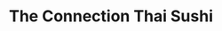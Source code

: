 ---
layout: place
title: "The Connection Thai Sushi"
permalink: /nevada/henderson/the-connection-thai-sushi.html
stateAbbr: NV
stateName: Nevada
cityName: Henderson
seo:
  name: "The Connection Thai Sushi"
  type: Restaurant
  links: http://theconnectionthaisushi.net/
description: "The Connection Thai Sushi serves delicious sushi in Henderson, Nevada. Try fresh Japanese dishes for a great dining experience. "
place_id: ChIJ8y2fQ_TRyIAR7d89bGf2jjw
photos:
  - name: >-
      places/ChIJ8y2fQ_TRyIAR7d89bGf2jjw/photos/AeeoHcK6dptBZQZadLwlaipSNPJIHMvNoH6SGabcEqT5IeME8UiqRAZCGiEryPKg3LciP6CxZNG2ii70V_mxM3O71p0wVzPnaSDpsPnehK_3rxhd1d9iSN5_BWCe_B-pMTvMr5JkYd84X6e-AjIS0DQP6IffJx5znsSN6c_dawFPPDN-m9L6LGCHQRAA5UDnjQLbm1y0VFPC7MAiK3USe_Uf2fh3MineL9qlSIgsPJ4J84TtIOSo_qNx0EqqCD8Z1hBMgsfv59TatSjRht4n0t0ZLSYjsziTad-ra0eaBL2SKItPPg
    widthPx: 3024
    heightPx: 4032
    authorAttributions:
      - displayName: The Connection Thai Sushi
        uri: https://maps.google.com/maps/contrib/115336535608967455278
        photoUri: >-
          https://lh3.googleusercontent.com/a-/ALV-UjXcCEiApfbOgaZIRopZfRLwDFz5aLyIYz2BAMU9nLbzs7NOMGR3=s100-p-k-no-mo
    flagContentUri: >-
      https://www.google.com/local/imagery/report/?cb_client=maps_api_places.places_api&image_key=!1e10!2sAF1QipO_4N1UsESsoIlRbFlKc8Jsy5meF_kDp_FAIB-9&hl=en-US
    googleMapsUri: >-
      https://www.google.com/maps/place//data=!3m4!1e2!3m2!1sAF1QipO_4N1UsESsoIlRbFlKc8Jsy5meF_kDp_FAIB-9!2e10!4m2!3m1!1s0x80c8d1f4439f2df3:0x3c8ef6676c3ddfed
  - name: >-
      places/ChIJ8y2fQ_TRyIAR7d89bGf2jjw/photos/AeeoHcJjoxp51bGm-Cp78GS6MQYQzLcLo15dBf3nm2W4uJhdynt_SG9KS8tdd7oiy6aRDMfmhtCDuXT9c4G4s1nn077_ZHoTXsJl_gGUo8UkuVz4Dm-ip4A2vsL2YhYLNDEPSRPs9wSgIuhYdk2ZnlzgewiHCXGd3CbSJNBrlvTwaCMHyKyjh8SV34vig2KWc1z9EQ02HBx16H3bi2NyyO4z8LueLbxXcaBu3JB5Y0Xl4lZDF6ZPPdv2z-SXC5NaqDgnMeYni54ZN3NqbK61ptxUUd5fVsDQVe6xdCwUqEwrYEC9zQ
    widthPx: 4032
    heightPx: 2269
    authorAttributions:
      - displayName: The Connection Thai Sushi
        uri: https://maps.google.com/maps/contrib/115336535608967455278
        photoUri: >-
          https://lh3.googleusercontent.com/a-/ALV-UjXcCEiApfbOgaZIRopZfRLwDFz5aLyIYz2BAMU9nLbzs7NOMGR3=s100-p-k-no-mo
    flagContentUri: >-
      https://www.google.com/local/imagery/report/?cb_client=maps_api_places.places_api&image_key=!1e10!2sAF1QipPiAUPoiifAVkCMRMemIQ2dG8zXpsV-MDxmV7ew&hl=en-US
    googleMapsUri: >-
      https://www.google.com/maps/place//data=!3m4!1e2!3m2!1sAF1QipPiAUPoiifAVkCMRMemIQ2dG8zXpsV-MDxmV7ew!2e10!4m2!3m1!1s0x80c8d1f4439f2df3:0x3c8ef6676c3ddfed
  - name: >-
      places/ChIJ8y2fQ_TRyIAR7d89bGf2jjw/photos/AeeoHcKq3RqNTnVDzha5Ro7LuKhcDPAnARS5zUVWYUjBFToZe7cb61vq961vasn81oon2Hj5tlfNAcsBbF5Nyk96IHvYXrYVkHoHA2wSuB9yggnE4DZVmecpX2MJSIlwZnqcr8FXKev_5DqbmUHYSHe__P330DGygvfEh0tkMx4PnYiRU1Fz5g2Cx35PaOQdJIy8vXhroIEpDZSUnGZEVrAo2HWoTC5GdkHpo9FKj70ki6s0vWp4PNnvpx-mL41fCmDxgUiCAjzzqMNfH1yfOQ0lAHgrLteEhm7YRj0E8jpG301LWbDP5ZAtL4guPSjno-oOE1pyq0TarCZWSNYjVcFs8NKE60r9QmC-UxQqThTZIosNI1Nvuucc6XP56Tq2hIAeJSXi2-266pkOx7hm6PoRpcBsyhUFCS10Q7sLT2AL_xVPAv28uqBK9BWE6Zmz9Q
    widthPx: 3000
    heightPx: 4000
    authorAttributions:
      - displayName: Juan Velez
        uri: https://maps.google.com/maps/contrib/105487686751479520356
        photoUri: >-
          https://lh3.googleusercontent.com/a-/ALV-UjURmS5A8zmgaFK2PIsc0bNs7870mplGC4xy0FF_ON6TfqwJHe9W=s100-p-k-no-mo
    flagContentUri: >-
      https://www.google.com/local/imagery/report/?cb_client=maps_api_places.places_api&image_key=!1e10!2sCIABIhADycKzCRwc5mfXAJYAAq0b&hl=en-US
    googleMapsUri: >-
      https://www.google.com/maps/place//data=!3m4!1e2!3m2!1sCIABIhADycKzCRwc5mfXAJYAAq0b!2e10!4m2!3m1!1s0x80c8d1f4439f2df3:0x3c8ef6676c3ddfed
  - name: >-
      places/ChIJ8y2fQ_TRyIAR7d89bGf2jjw/photos/AeeoHcLJwbHZtrcVPS01KfdG0z6koj_6ioBRceIVdVmO9sNTaF7OkdufYpSDtRpn0ybgK7Wt1KCi5BeBdbB8O9428TgCP_qXaKOYhyRdkSjwfvZkndlgdJxYEL4Neiog46O1s4K60yxdSK22h0DIt1YjauBGDNXVAnT7F3_bNJbtK2vC1sJteL-kW2Mr90mqU6eEZyWI8eZyuiHGQdgauZa9UcNm1ZupAoVLz6weyInz2CeSF9tXC0e_Q0gM0cxuSq2IE7sspFa9MwCppnjwy4rFXSeGxEz0joMNxO90btbVYV8Xh_fGUi8ckfPPebOoh5pgfYy8bgyNZrSlviL7TP9c-TPGoIQ8aznfVF5uow9T_vfspE_i25A6vT0aMhw_93sYPS9z3oGkj2nZA_ZspKeQ0agzstgu1mpglt8jSSbMERtPIhM
    widthPx: 4032
    heightPx: 3024
    authorAttributions:
      - displayName: Phithak Mongkhonthanasap
        uri: https://maps.google.com/maps/contrib/101008940438156475805
        photoUri: >-
          https://lh3.googleusercontent.com/a/ACg8ocKmG9BZvvf1kgUtrtYKurzA4rNWycmYt-KOTbZ-3bN8LT7u=s100-p-k-no-mo
    flagContentUri: >-
      https://www.google.com/local/imagery/report/?cb_client=maps_api_places.places_api&image_key=!1e10!2sCIHM0ogKEICAgICW_In2yQE&hl=en-US
    googleMapsUri: >-
      https://www.google.com/maps/place//data=!3m4!1e2!3m2!1sCIHM0ogKEICAgICW_In2yQE!2e10!4m2!3m1!1s0x80c8d1f4439f2df3:0x3c8ef6676c3ddfed
  - name: >-
      places/ChIJ8y2fQ_TRyIAR7d89bGf2jjw/photos/AeeoHcI3bGigSCkq61ItIo8iJORRgUyBYcDE6pMyGrA89Q3a5F1pEhLepYJiaOiGJoTjcFoN9GP5SWvm03fDyN7zB4URWuGTZBjx--dKpkDMBg7yL-9DG3lAeoqk57bQqhdDhqKldosB9vkwxERnvCoJPgyQjkMuiw9toEgQvGSsyV9KuFTSt0xxZHsjCfQPFnK1bGH1efZJ7K5JXyG0CAvoYExjU6IOGAgIzL1OsWDNdfHUPf7khMkdFjvZHIDjPtckb1p715IQypYd9Kp2clmVZxss852CqNPBJdS_chVhW6iAoQ
    widthPx: 1478
    heightPx: 1108
    authorAttributions:
      - displayName: The Connection Thai Sushi
        uri: https://maps.google.com/maps/contrib/115336535608967455278
        photoUri: >-
          https://lh3.googleusercontent.com/a-/ALV-UjXcCEiApfbOgaZIRopZfRLwDFz5aLyIYz2BAMU9nLbzs7NOMGR3=s100-p-k-no-mo
    flagContentUri: >-
      https://www.google.com/local/imagery/report/?cb_client=maps_api_places.places_api&image_key=!1e10!2sAF1QipP4hnW_tDQ6yZwgZIfMDCzEZSfPb9f0yWaiZ--n&hl=en-US
    googleMapsUri: >-
      https://www.google.com/maps/place//data=!3m4!1e2!3m2!1sAF1QipP4hnW_tDQ6yZwgZIfMDCzEZSfPb9f0yWaiZ--n!2e10!4m2!3m1!1s0x80c8d1f4439f2df3:0x3c8ef6676c3ddfed
  - name: >-
      places/ChIJ8y2fQ_TRyIAR7d89bGf2jjw/photos/AeeoHcILNvWPACIyP_skJUfuOadIPY-bdQCC60q7An_vkbhaKm5GR2QYVHbEIP3R8zgkcdvzFYk0fnfKFa0wNK8WMYFbUK337-ndLKlLCpeo3ZRA3iruVpjDtDpRcDr8g1SUttEagut705nlaFjAG40KhLB50fG0WlL0tUPge8O1PQvGk4joDEH0gSBUxPOcaPSOxgxL3C14SnWiD1ZyEcHVP17OypIy8WoYUpZ_2mqNy_UZGgVS00YcDBNAmg-K8LP6tTEY73pGC-7W13nJPN4q4WTjsQGrMA3Mf2ZEEGK_SqrXUw
    widthPx: 960
    heightPx: 720
    authorAttributions:
      - displayName: The Connection Thai Sushi
        uri: https://maps.google.com/maps/contrib/115336535608967455278
        photoUri: >-
          https://lh3.googleusercontent.com/a-/ALV-UjXcCEiApfbOgaZIRopZfRLwDFz5aLyIYz2BAMU9nLbzs7NOMGR3=s100-p-k-no-mo
    flagContentUri: >-
      https://www.google.com/local/imagery/report/?cb_client=maps_api_places.places_api&image_key=!1e10!2sAF1QipMInnOR_9LT8Ub04W_OHf2yONxiZUfcj1RaiHoN&hl=en-US
    googleMapsUri: >-
      https://www.google.com/maps/place//data=!3m4!1e2!3m2!1sAF1QipMInnOR_9LT8Ub04W_OHf2yONxiZUfcj1RaiHoN!2e10!4m2!3m1!1s0x80c8d1f4439f2df3:0x3c8ef6676c3ddfed
  - name: >-
      places/ChIJ8y2fQ_TRyIAR7d89bGf2jjw/photos/AeeoHcKCt3N39uspJvOZOm97L0nwgfa3Kp-Tchax0doLaKsPJdx-j6LwZlQFu_DgLKrtw81x1cJbSN_SdQLQfKRZnNA1TiTAsZg16bTVRPEFTomvmNAuv4e-VhPhDb-MjuxDraKQBynxCX_vYOIbgL7BDg0BdyTqRAuCWogkOri9jrooBGCTWr1EYOAk7quEBF0vAL33j9m9QrWBg5F5Jg8NVrvIT2Sik4vwwdXoDXwVJDoWh7ad0NQNry93YiGOUhwcVv01VXk_vn1N8xKHrX239JQvvdmNA1RhXHANwHmx24_Hdg
    widthPx: 4032
    heightPx: 3024
    authorAttributions:
      - displayName: The Connection Thai Sushi
        uri: https://maps.google.com/maps/contrib/115336535608967455278
        photoUri: >-
          https://lh3.googleusercontent.com/a-/ALV-UjXcCEiApfbOgaZIRopZfRLwDFz5aLyIYz2BAMU9nLbzs7NOMGR3=s100-p-k-no-mo
    flagContentUri: >-
      https://www.google.com/local/imagery/report/?cb_client=maps_api_places.places_api&image_key=!1e10!2sAF1QipMg_zC1Q0C3LlZehzquGNF5QbNXOTOAInAm1HCN&hl=en-US
    googleMapsUri: >-
      https://www.google.com/maps/place//data=!3m4!1e2!3m2!1sAF1QipMg_zC1Q0C3LlZehzquGNF5QbNXOTOAInAm1HCN!2e10!4m2!3m1!1s0x80c8d1f4439f2df3:0x3c8ef6676c3ddfed
  - name: >-
      places/ChIJ8y2fQ_TRyIAR7d89bGf2jjw/photos/AeeoHcLV-5EJxN-ruEe7ttX8B9ZWYN2CGbA8YLil_eWa68_cK_HW-1RqRBNSwZ01B7cMywgTTz80vxILlwh9ZVI6ZeLCkVwP3qECKMT3tbq1flsz3A-gPHGFp7BBHmOYAobyjftgSy2yfvgH27sfiY5Sl00X_ExhFRvkOC_MLH78zzWJWZBV4CERD2lzPR_0t_q1g8ktjMDzpl6EVSjIAecy--WRiQyaDba1vz2UpKGQZx5qZ0Lxc0iCMj23Z8AhrukvSDhNyxTwih-2l5dYoIYZbF-XH0G36FmmzSXxOE70YvDIGg
    widthPx: 4032
    heightPx: 3024
    authorAttributions:
      - displayName: The Connection Thai Sushi
        uri: https://maps.google.com/maps/contrib/115336535608967455278
        photoUri: >-
          https://lh3.googleusercontent.com/a-/ALV-UjXcCEiApfbOgaZIRopZfRLwDFz5aLyIYz2BAMU9nLbzs7NOMGR3=s100-p-k-no-mo
    flagContentUri: >-
      https://www.google.com/local/imagery/report/?cb_client=maps_api_places.places_api&image_key=!1e10!2sAF1QipN0dyIRwS0B1clWzSDFPMoyBcobCJOT-C2yWK09&hl=en-US
    googleMapsUri: >-
      https://www.google.com/maps/place//data=!3m4!1e2!3m2!1sAF1QipN0dyIRwS0B1clWzSDFPMoyBcobCJOT-C2yWK09!2e10!4m2!3m1!1s0x80c8d1f4439f2df3:0x3c8ef6676c3ddfed
  - name: >-
      places/ChIJ8y2fQ_TRyIAR7d89bGf2jjw/photos/AeeoHcLnZR3CG8rHgTjx3s7XH73MWItMK9-pg48Yj7N00px1KiBZjjUY97oxbbz27k29MrSXDPGwxRDNpW8EbY1zOdO6p1M_bN9slswo-emsH3yaTPwrb0RC7w-dK0jZ685LyOnsa-c9QijQcIUEs0a7lYDRH34HzMA73GhCTCS6TSh-CxK1lfu5Lwp9348C7fvd41o8V7ZBAf6XbGNmaoBcAaMf9jhIYtPAD6yZZEYuDQwUH81V678IJhjUHkb0wJ2BnVVYsBP42k-CYVw8PtSOp2ia_Izr_jHeDzx-Ou3sL6iJ8A
    widthPx: 4032
    heightPx: 3024
    authorAttributions:
      - displayName: The Connection Thai Sushi
        uri: https://maps.google.com/maps/contrib/115336535608967455278
        photoUri: >-
          https://lh3.googleusercontent.com/a-/ALV-UjXcCEiApfbOgaZIRopZfRLwDFz5aLyIYz2BAMU9nLbzs7NOMGR3=s100-p-k-no-mo
    flagContentUri: >-
      https://www.google.com/local/imagery/report/?cb_client=maps_api_places.places_api&image_key=!1e10!2sAF1QipP6XaTIbTEl1rabLeErrI-yZtZgbZGsGCTewYUM&hl=en-US
    googleMapsUri: >-
      https://www.google.com/maps/place//data=!3m4!1e2!3m2!1sAF1QipP6XaTIbTEl1rabLeErrI-yZtZgbZGsGCTewYUM!2e10!4m2!3m1!1s0x80c8d1f4439f2df3:0x3c8ef6676c3ddfed
  - name: >-
      places/ChIJ8y2fQ_TRyIAR7d89bGf2jjw/photos/AeeoHcIjbdiSJDs5pn9LJX9B7wLzm6p43eoFW8vUFHdJtbZ9IuXq3D2ErTHGcJ5eMhMRBXmFjFEiZSvDichyfgnfGezVFJ_6kBret6EF0EoU68oHRMkm_mzOKI0B3XE3ZJiRVFtve76uzKhMNAk-fVinTSeHWbAvhcER1X0OyOnUfFIC8hcj1VCj38Pd5NvxQMVxpVMaE4d23DLWZxtgNs6IMcRSK4xmxw91JchtUpiwscMUW6RPB57Wh9Yn6vGpCm0kwC8w-SrLdgO5dPMhLQfwjXF0mNzZYaClucG4fA1_eeoRcg
    widthPx: 4032
    heightPx: 3024
    authorAttributions:
      - displayName: The Connection Thai Sushi
        uri: https://maps.google.com/maps/contrib/115336535608967455278
        photoUri: >-
          https://lh3.googleusercontent.com/a-/ALV-UjXcCEiApfbOgaZIRopZfRLwDFz5aLyIYz2BAMU9nLbzs7NOMGR3=s100-p-k-no-mo
    flagContentUri: >-
      https://www.google.com/local/imagery/report/?cb_client=maps_api_places.places_api&image_key=!1e10!2sAF1QipPEBVgpK8hd1YnD8t4-EwkUKXmsYTkznBcahEc6&hl=en-US
    googleMapsUri: >-
      https://www.google.com/maps/place//data=!3m4!1e2!3m2!1sAF1QipPEBVgpK8hd1YnD8t4-EwkUKXmsYTkznBcahEc6!2e10!4m2!3m1!1s0x80c8d1f4439f2df3:0x3c8ef6676c3ddfed
address: 2724 N Green Valley Pkwy, Henderson, NV 89014, USA
street: 2724 N Green Valley Pkwy
city: Henderson
state: NV
zip: '89014'
country: USA
neighborhood: Green Valley North
latitude: '36.069584'
longitude: '-115.080631'
accessibility_options:
  wheelchairAccessibleParking: true
  wheelchairAccessibleEntrance: true
  wheelchairAccessibleRestroom: true
  wheelchairAccessibleSeating: true
business_status: OPERATIONAL
name: The Connection Thai Sushi
google_maps_links:
  directionsUri: >-
    https://www.google.com/maps/dir//''/data=!4m7!4m6!1m1!4e2!1m2!1m1!1s0x80c8d1f4439f2df3:0x3c8ef6676c3ddfed!3e0
  placeUri: https://maps.google.com/?cid=4363696013026648045
  writeAReviewUri: >-
    https://www.google.com/maps/place//data=!4m3!3m2!1s0x80c8d1f4439f2df3:0x3c8ef6676c3ddfed!12e1
  reviewsUri: >-
    https://www.google.com/maps/place//data=!4m4!3m3!1s0x80c8d1f4439f2df3:0x3c8ef6676c3ddfed!9m1!1b1
  photosUri: >-
    https://www.google.com/maps/place//data=!4m3!3m2!1s0x80c8d1f4439f2df3:0x3c8ef6676c3ddfed!10e5
primary_type: Restaurant
opening_hours:
  regular: null
  current: null
secondary_opening_hours:
  regular:
    weekdayDescriptions: null
    type: null
  current:
    weekdayDescriptions: null
    type: null
phone: (702) 522-7736
price_level: PRICE_LEVEL_MODERATE
price_range: $20 &ndash; $30
rating: '4.7'
rating_count: 203
website: http://theconnectionthaisushi.net/
reviews: null
parking_options: null
payment_options: null
allow_dogs: null
curbside_pickup: null
delivery: null
dine_in: null
good_for_children: null
good_for_groups: null
good_for_sports: null
live_music: null
menu_for_children: null
outdoor_seating: null
reservable: null
restroom: null
serves_beer: null
serves_breakfast: null
serves_brunch: null
serves_cocktails: null
serves_coffee: null
serves_dinner: null
serves_dessert: null
serves_lunch: null
serves_vegetarian_food: null
serves_wine: null
takeout: null
summary: null

---